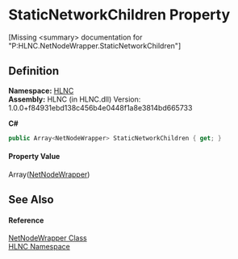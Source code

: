 # StaticNetworkChildren Property


\[Missing &lt;summary&gt; documentation for "P:HLNC.NetNodeWrapper.StaticNetworkChildren"\]



## Definition
**Namespace:** <a href="N_HLNC">HLNC</a>  
**Assembly:** HLNC (in HLNC.dll) Version: 1.0.0+f84931ebd138c456b4e0448f1a8e3814bd665733

**C#**
``` C#
public Array<NetNodeWrapper> StaticNetworkChildren { get; }
```



#### Property Value
Array(<a href="T_HLNC_NetNodeWrapper">NetNodeWrapper</a>)

## See Also


#### Reference
<a href="T_HLNC_NetNodeWrapper">NetNodeWrapper Class</a>  
<a href="N_HLNC">HLNC Namespace</a>  
